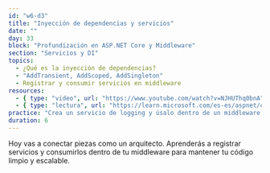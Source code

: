 ```yaml
---
id: "w6-d3"
title: "Inyección de dependencias y servicios"
date: ""
day: 33
block: "Profundización en ASP.NET Core y Middleware"
section: "Servicios y DI"
topics:
  - ¿Qué es la inyección de dependencias?
  - "AddTransient, AddScoped, AddSingleton"
  - Registrar y consumir servicios en middleware
resources:
  - { type: "video", url: "https://www.youtube.com/watch?v=NJHUThq0bnA" }
  - { type: "lectura", url: "https://learn.microsoft.com/es-es/aspnet/core/fundamentals/dependency-injection" }
practice: "Crea un servicio de logging y úsalo dentro de un middleware personalizado."
duration: 6
---
```


Hoy vas a conectar piezas como un arquitecto. Aprenderás a registrar servicios y consumirlos dentro de tu middleware para mantener tu código limpio y escalable.